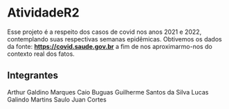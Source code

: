# AtividadeR2

Esse projeto é a respeito dos casos de covid nos anos 2021 e 2022, contemplando suas respectivas semanas epidêmicas.
Obtivemos os dados da fonte: **https://covid.saude.gov.br** a fim de nos aproximarmo-nos do contexto real dos fatos.

## Integrantes
Arthur Galdino Marques
Caio Buguas
Guilherme Santos da Silva
Lucas Galindo Martins 
Saulo Juan Cortes
